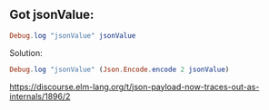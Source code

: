 ## Got jsonValue: <internal>

```elm
Debug.log "jsonValue" jsonValue
```

Solution:

```elm
Debug.log "jsonValue" (Json.Encode.encode 2 jsonValue)
```

https://discourse.elm-lang.org/t/json-payload-now-traces-out-as-internals/1896/2
